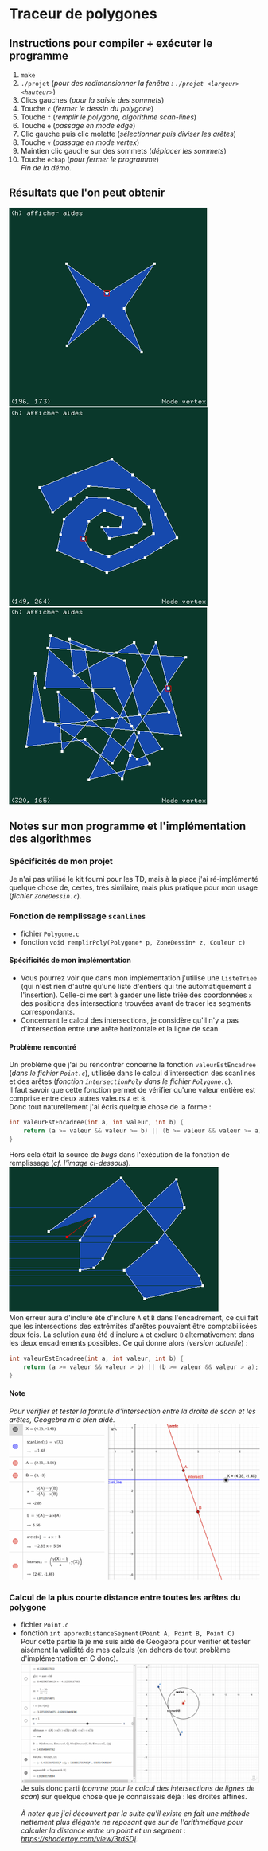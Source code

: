 # Traceur de polygones
## Instructions pour compiler + exécuter le programme
1. `make`
2. `./projet` (*pour des redimensionner la fenêtre : `./projet <largeur> <hauteur>`*)
3. Clics gauches (*pour la saisie des sommets*)
4. Touche `c` (*fermer le dessin du polygone*)
5. Touche `f` (*remplir le polygone, algorithme scan-lines*)
6. Touche `e` (*passage en mode edge*)
7. Clic gauche puis clic molette (*sélectionner puis diviser les arêtes*)
8. Touche `v` (*passage en mode vertex*)
9. Maintien clic gauche sur des sommets (*déplacer les sommets*)
10. Touche `echap` (*pour fermer le programme*)<br>
*Fin de la démo.*
## Résultats que l'on peut obtenir
![](screenshots/screenshot1.png)
![](screenshots/screenshot2.png)
![](screenshots/screenshot3.png)
## Notes sur mon programme et l'implémentation des algorithmes
### Spécificités de mon projet
Je n'ai pas utilisé le kit fourni pour les TD, mais à la place j'ai ré-implémenté quelque chose de, certes, très similaire, mais plus pratique pour mon usage (*fichier `ZoneDessin.c`*).
### Fonction de remplissage `scanlines`
- fichier `Polygone.c`
- fonction `void remplirPoly(Polygone* p, ZoneDessin* z, Couleur c)`<br>
#### Spécificités de mon implémentation
- Vous pourrez voir que dans mon implémentation j'utilise une `ListeTriee` (qui n'est rien d'autre qu'une liste d'entiers qui trie automatiquement à l'insertion). Celle-ci me sert à garder une liste triée des coordonnées `x` des positions des intersections trouvées avant de tracer les segments correspondants.
- Concernant le calcul des intersections, je considère qu'il n'y a pas d'intersection entre une arête horizontale et la ligne de scan.
#### Problème rencontré
Un problème que j'ai pu rencontrer concerne la fonction `valeurEstEncadree` (*dans le fichier `Point.c`*), utilisée dans le calcul d'intersection des scanlines et des arêtes (*fonction `intersectionPoly` dans le fichier `Polygone.c`*).<br>
Il faut savoir que cette fonction permet de vérifier qu'une valeur entière est comprise entre deux autres valeurs `A` et `B`.<br>
Donc tout naturellement j'ai écris quelque chose de la forme :
```c
int valeurEstEncadree(int a, int valeur, int b) {
	return (a >= valeur && valeur >= b) || (b >= valeur && valeur >= a);
}
```
Hors cela était la source de *bugs* dans l'exécution de la fonction de remplissage (*cf. l'image ci-dessous*).<br>
![](screenshots/screenshot4.png)<br>
Mon erreur aura d'inclure été d'inclure `A` et `B` dans l'encadrement, ce qui fait que les intersections des extrêmités d'arêtes pouvaient être comptabilisées deux fois.
La solution aura été d'inclure `A` et exclure `B` alternativement dans les deux encadrements possibles. Ce qui donne alors (*version actuelle*) :
```c
int valeurEstEncadree(int a, int valeur, int b) {
	return (a >= valeur && valeur > b) || (b >= valeur && valeur > a);
}
```
#### Note
*Pour vérifier et tester la formule d'intersection entre la droite de scan et les arêtes, Geogebra m'a bien aidé.*<br>
![](screenshots/ggb1.gif)
### Calcul de la plus courte distance entre toutes les arêtes du polygone
- fichier `Point.c`
- fonction `int approxDistanceSegment(Point A, Point B, Point C)`<br>
Pour cette partie là je me suis aidé de Geogebra pour vérifier et tester aisément la validité de mes calculs (en dehors de tout problème d'implémentation en C donc).
![](screenshots/ggb2.gif)
Je suis donc parti (*comme pour le calcul des intersections de lignes de scan*) sur quelque chose que je connaissais déjà : les droites affines.<br><br>
*À noter que j'ai découvert par la suite qu'il existe en fait une méthode nettement plus élégante ne reposant que sur de l'arithmétique pour calculer la distance entre un point et un segment : https://shadertoy.com/view/3tdSDj.*